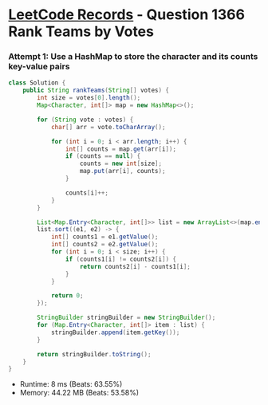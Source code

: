 # [LeetCode Records](../../README.md) - Question 1366 Rank Teams by Votes

### Attempt 1: Use a HashMap to store the character and its counts key-value pairs
```java
class Solution {
    public String rankTeams(String[] votes) {
        int size = votes[0].length();
        Map<Character, int[]> map = new HashMap<>();

        for (String vote : votes) {
            char[] arr = vote.toCharArray();

            for (int i = 0; i < arr.length; i++) {
                int[] counts = map.get(arr[i]);
                if (counts == null) {
                    counts = new int[size];
                    map.put(arr[i], counts);
                }

                counts[i]++;
            }
        }

        List<Map.Entry<Character, int[]>> list = new ArrayList<>(map.entrySet());
        list.sort((e1, e2) -> {
            int[] counts1 = e1.getValue();
            int[] counts2 = e2.getValue();
            for (int i = 0; i < size; i++) {
                if (counts1[i] != counts2[i]) {
                    return counts2[i] - counts1[i];
                }
            }

            return 0;
        });

        StringBuilder stringBuilder = new StringBuilder();
        for (Map.Entry<Character, int[]> item : list) {
            stringBuilder.append(item.getKey());
        }

        return stringBuilder.toString();
    }
}
```
- Runtime: 8 ms (Beats: 63.55%)
- Memory: 44.22 MB (Beats: 53.58%)

<br>
